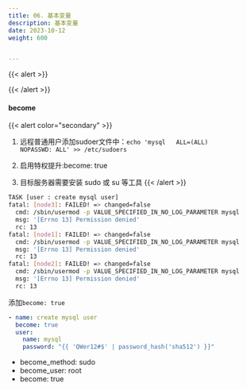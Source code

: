 ```yaml
---
title: 06. 基本变量
description: 基本变量
date: 2023-10-12
weight: 600


---
```

<style>
th, td {
  border: 1px solid rgb(190, 190, 190);
}
</style>

{{< alert >}}

{{< /alert >}}




#### become
{{< alert color="secondary" >}}
1. 远程普通用户添加sudoer文件中：`echo 'mysql   ALL=(ALL)       NOPASSWD: ALL' >> /etc/sudoers`

2. 启用特权提升:become: true

3. 目标服务器需要安装 sudo 或 su 等工具
{{< /alert >}}

```bash
TASK [user : create mysql user]
fatal: [node3]: FAILED! => changed=false
  cmd: /sbin/usermod -p VALUE_SPECIFIED_IN_NO_LOG_PARAMETER mysql
  msg: '[Errno 13] Permission denied'
  rc: 13
fatal: [node1]: FAILED! => changed=false
  cmd: /sbin/usermod -p VALUE_SPECIFIED_IN_NO_LOG_PARAMETER mysql
  msg: '[Errno 13] Permission denied'
  rc: 13
fatal: [node2]: FAILED! => changed=false
  cmd: /sbin/usermod -p VALUE_SPECIFIED_IN_NO_LOG_PARAMETER mysql
  msg: '[Errno 13] Permission denied'
  rc: 13
```

添加`become: true`
```yaml
- name: create mysql user
  become: true
  user:
    name: mysql
    password: "{{ 'QWer12#$' | password_hash('sha512') }}"
```

- become_method: sudo
- become_user: root
- become: true




